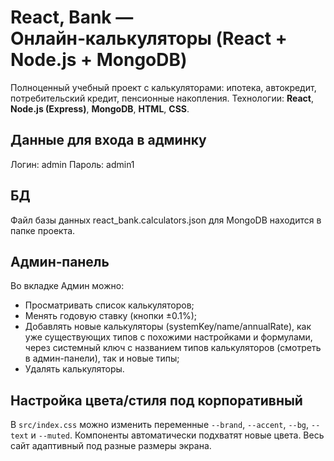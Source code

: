 # React, Bank — Онлайн‑калькуляторы (React + Node.js + MongoDB)

Полноценный учебный проект с калькуляторами: ипотека, автокредит, потребительский кредит, пенсионные накопления.
Технологии: **React**, **Node.js (Express)**, **MongoDB**, **HTML**, **CSS**.

## Данные для входа в админку
Логин: admin
Пароль: admin1

## БД
Файл базы данных react_bank.calculators.json для MongoDB находится в папке проекта.

## Админ‑панель
Во вкладке Админ можно:
- Просматривать список калькуляторов;
- Менять годовую ставку (кнопки ±0.1%);
- Добавлять новые калькуляторы (systemKey/name/annualRate), как уже существующих типов с похожими настройками и формулами, через системный ключ с названием типов калькуляторов (смотреть в админ-панели), так и новые типы;
- Удалять калькуляторы.

## Настройка цвета/стиля под корпоративный
В `src/index.css` можно изменить переменные `--brand`, `--accent`, `--bg`, `--text` и `--muted`.
Компоненты автоматически подхватят новые цвета.
Весь сайт адаптивный под разные размеры экрана.